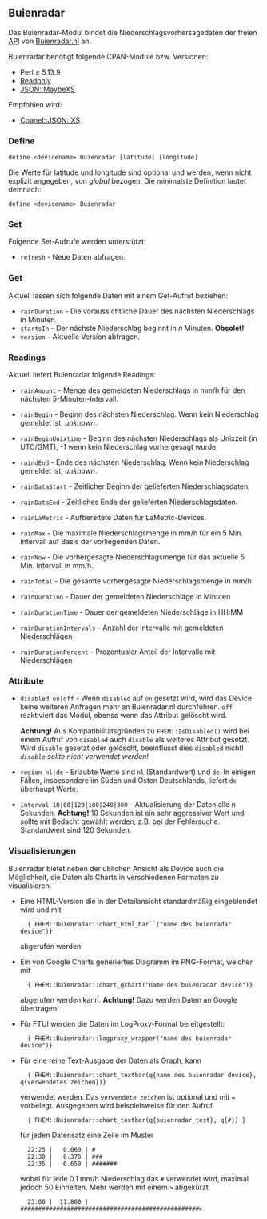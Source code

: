 <a name="Buienradar" />

## Buienradar
Das Buienradar-Modul bindet die Niederschlagsvorhersagedaten der freien <abbr title="Application Program Interface">API</abbr> 
von [Buienradar.nl](https://www.buienradar.nl) an.

Buienradar benötigt folgende CPAN-Module <abbr>bzw.</abbr> Versionen:

* Perl ≥ 5.13.9
* [Readonly](https://metacpan.org/pod/Readonly)
* [JSON::MaybeXS](https://metacpan.org/pod/JSON::MaybeXS)

Empfohlen wird:

* [Cpanel::JSON::XS](https://metacpan.org/pod/Cpanel::JSON::XS)

<span id="Buienradardefine"></span>
### Define
    define <devicename> Buienradar [latitude] [longitude]

Die Werte für latitude und longitude sind optional und werden, wenn nicht explizit angegeben, von <var>global</var> bezogen.
Die minimalste Definition lautet demnach:

    define <devicename> Buienradar
  
<span id="Buienradarset" />  

### Set 
Folgende Set-Aufrufe werden unterstützt:

* ``refresh``       - Neue Daten abfragen.

<span id="Buienradarget" />  

### Get
Aktuell lassen sich folgende Daten mit einem Get-Aufruf beziehen:

* ``rainDuration``  - Die voraussichtliche Dauer des n&auml;chsten Niederschlags in Minuten.
* ``startsIn``      - Der n&auml;chste Niederschlag beginnt in <var>n</var> Minuten. **Obsolet!**
* ``version``       - Aktuelle Version abfragen.

<span id="Buienradarreadings" />  

### Readings
Aktuell liefert Buienradar folgende Readings:

* ``rainAmount``            - Menge des gemeldeten Niederschlags in mm/h für den nächsten 5-Minuten-Intervall.

* ``rainBegin``             - Beginn des nächsten Niederschlag. Wenn kein Niederschlag gemeldet ist, <var>unknown</var>.

* `rainBeginUnixtime`       - Beginn des nächsten Niederschlags als Unixzeit (in UTC/GMT), <var>-1</var> wenn kein Niederschlag vorhergesagt wurde

* ``raindEnd``              - Ende des nächsten Niederschlag. Wenn kein Niederschlag gemeldet ist, <var>unknown</var>.

* ``rainDataStart``         - Zeitlicher Beginn der gelieferten Niederschlagsdaten.

* ``rainDataEnd``           - Zeitliches Ende der gelieferten Niederschlagsdaten.

* ``rainLaMetric``          - Aufbereitete Daten für LaMetric-Devices.

* ``rainMax``               - Die maximale Niederschlagsmenge in mm/h für ein 5 Min. Intervall auf Basis der vorliegenden Daten.

* ``rainNow``               - Die vorhergesagte Niederschlagsmenge für das aktuelle 5 Min. Intervall in mm/h.

* ``rainTotal``             - Die gesamte vorhergesagte Niederschlagsmenge in mm/h

* ``rainDuration``          - Dauer der gemeldeten Niederschläge in Minuten

* ``rainDurationTime``      - Dauer der gemeldeten Niederschläge in HH:MM

* ``rainDurationIntervals`` - Anzahl der Intervalle mit gemeldeten Niederschlägen

* ``rainDurationPercent``   - Prozentualer Anteil der Intervalle mit Niederschlägen

<span id="Buienradarattr" />

### Attribute

* <a name="disabled"></a> ``disabled on|off``   - Wenn ``disabled`` auf `on` gesetzt wird, wird das Device keine weiteren Anfragen mehr an Buienradar.nl durchführen. ``off`` reaktiviert das Modul, ebenso wenn das Attribut gelöscht wird.

    **Achtung!** Aus Kompatibilitätsgründen zu `FHEM::IsDisabled()` wird bei einem Aufruf von `disabled` auch `disable` als weiteres Attribut gesetzt. Wird `disable` gesetzt oder gelöscht, beeinflusst
        dies `disabled` nicht! _`disable` sollte nicht verwendet werden!_

* <a name="region"></a> ``region nl|de`` - Erlaubte Werte sind ``nl`` (Standardwert) und ``de``. In einigen Fällen, insbesondere im Süden und Osten Deutschlands, liefert ``de`` überhaupt Werte.

* <a name="interval"></a>  ``interval 10|60|120|180|240|300`` - Aktualisierung der Daten alle <var>n</var> Sekunden. **Achtung!** 10 Sekunden ist ein sehr aggressiver Wert und sollte mit Bedacht gewählt werden, <abbr>z.B.</abbr> bei der Fehlersuche. Standardwert sind 120 Sekunden. 

### Visualisierungen
Buienradar bietet neben der üblichen Ansicht als Device auch die Möglichkeit, die Daten als Charts in verschiedenen Formaten zu visualisieren.
* Eine HTML-Version die in der Detailansicht standardmäßig eingeblendet wird und mit 
        
        { FHEM::Buienradar::chart_html_bar``("name des buienradar device")}
        
    abgerufen werden.
* Ein von Google Charts generiertes Diagramm im <abbr>PNG</abbr>-Format, welcher mit

        { FHEM::Buienradar::chart_gchart("name des buienradar device")}
        
    abgerufen werden kann. **Achtung!** Dazu werden Daten an Google übertragen!
    
* Für <abbr>FTUI</abbr> werden die Daten im LogProxy-Format bereitgestellt:

        { FHEM::Buienradar::logproxy_wrapper("name des buienradar device")}
        
* Für eine reine Text-Ausgabe der Daten als Graph, kann

        { FHEM::Buienradar::chart_textbar(q{name des buienradar device}, q{verwendetes zeichen})}
        
    verwendet werden. Das `verwendete zeichen` ist optional und mit `=` vorbelegt. Ausgegeben wird beispielsweise für den Aufruf
    
        { FHEM::Buienradar::chart_textbar(q{buienradar_test}, q{#}) }
        
     für jeden Datensatz eine Zeile im Muster
    
        22:25 |   0.060 | #
        22:30 |   0.370 | ###
        22:35 |   0.650 | #######
        
    wobei für jede 0.1 mm/h Niederschlag das `#` verwendet wird, maximal jedoch 50 Einheiten.
    Mehr werden mit einem `>` abgekürzt.
    
        23:00 |  11.800 | ##################################################>